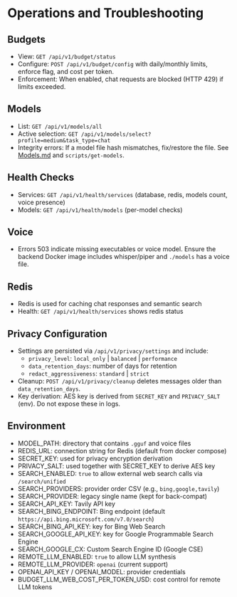 # Operations and Troubleshooting

## Budgets
- View: `GET /api/v1/budget/status`
- Configure: `POST /api/v1/budget/config` with daily/monthly limits, enforce flag, and cost per token.
- Enforcement: When enabled, chat requests are blocked (HTTP 429) if limits exceeded.

## Models
- List: `GET /api/v1/models/all`
- Active selection: `GET /api/v1/models/select?profile=medium&task_type=chat`
- Integrity errors: If a model file hash mismatches, fix/restore the file. See [Models.md](../user/models.md) and `scripts/get-models`.

## Health Checks
- Services: `GET /api/v1/health/services` (database, redis, models count, voice presence)
- Models: `GET /api/v1/health/models` (per-model checks)

## Voice
- Errors 503 indicate missing executables or voice model. Ensure the backend Docker image includes whisper/piper and `./models` has a voice file.

## Redis
- Redis is used for caching chat responses and semantic search
- Health: `GET /api/v1/health/services` shows redis status

## Privacy Configuration
- Settings are persisted via `/api/v1/privacy/settings` and include:
  - `privacy_level`: `local_only` | `balanced` | `performance`
  - `data_retention_days`: number of days for retention
  - `redact_aggressiveness`: `standard` | `strict`
- Cleanup: `POST /api/v1/privacy/cleanup` deletes messages older than `data_retention_days`.
- Key derivation: AES key is derived from `SECRET_KEY` and `PRIVACY_SALT` (env). Do not expose these in logs.

## Environment
- MODEL_PATH: directory that contains `.gguf` and voice files
- REDIS_URL: connection string for Redis (default from docker compose)
- SECRET_KEY: used for privacy encryption derivation
- PRIVACY_SALT: used together with SECRET_KEY to derive AES key
- SEARCH_ENABLED: `true` to allow external web search calls via `/search/unified`
- SEARCH_PROVIDERS: provider order CSV (e.g., `bing,google,tavily`)
- SEARCH_PROVIDER: legacy single name (kept for back-compat)
- SEARCH_API_KEY: Tavily API key
- SEARCH_BING_ENDPOINT: Bing endpoint (default `https://api.bing.microsoft.com/v7.0/search`)
- SEARCH_BING_API_KEY: key for Bing Web Search
- SEARCH_GOOGLE_API_KEY: key for Google Programmable Search Engine
- SEARCH_GOOGLE_CX: Custom Search Engine ID (Google CSE)
- REMOTE_LLM_ENABLED: `true` to allow LLM synthesis
- REMOTE_LLM_PROVIDER: `openai` (current support)
- OPENAI_API_KEY / OPENAI_MODEL: provider credentials
- BUDGET_LLM_WEB_COST_PER_TOKEN_USD: cost control for remote LLM tokens
